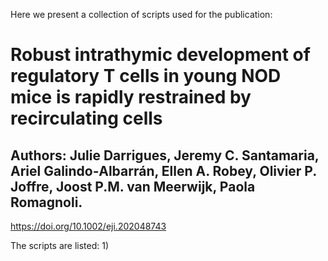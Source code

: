 Here we present a collection of scripts used for the publication:

# Robust intrathymic development of regulatory T cells in young NOD mice is rapidly restrained by recirculating cells
## Authors: Julie Darrigues, Jeremy C. Santamaria, Ariel Galindo‐Albarrán, Ellen A. Robey, Olivier P. Joffre, Joost P.M. van Meerwijk, Paola Romagnoli.
https://doi.org/10.1002/eji.202048743

The scripts are listed:
1)
